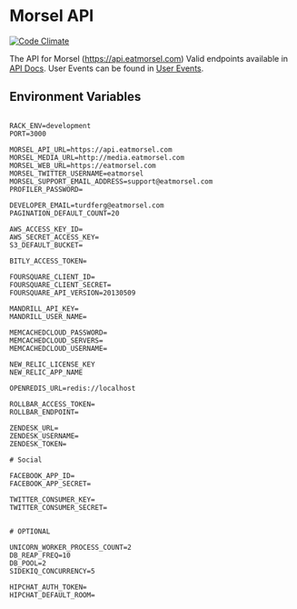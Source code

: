 Morsel API
==========


[![Code Climate](https://codeclimate.com/repos/52b35105f3ea0062e700353a/badges/ff8fda8c47176e04cee8/gpa.png)](https://codeclimate.com/repos/52b35105f3ea0062e700353a/feed)

The API for Morsel (https://api.eatmorsel.com)
Valid endpoints available in [API Docs](doc/API-Docs.md).
User Events can be found in [User Events](doc/User-Events.md).

## Environment Variables

```

RACK_ENV=development
PORT=3000

MORSEL_API_URL=https://api.eatmorsel.com
MORSEL_MEDIA_URL=http://media.eatmorsel.com
MORSEL_WEB_URL=https://eatmorsel.com
MORSEL_TWITTER_USERNAME=eatmorsel
MORSEL_SUPPORT_EMAIL_ADDRESS=support@eatmorsel.com
PROFILER_PASSWORD=

DEVELOPER_EMAIL=turdferg@eatmorsel.com
PAGINATION_DEFAULT_COUNT=20

AWS_ACCESS_KEY_ID=
AWS_SECRET_ACCESS_KEY=
S3_DEFAULT_BUCKET=

BITLY_ACCESS_TOKEN=

FOURSQUARE_CLIENT_ID=
FOURSQUARE_CLIENT_SECRET=
FOURSQUARE_API_VERSION=20130509

MANDRILL_API_KEY=
MANDRILL_USER_NAME=

MEMCACHEDCLOUD_PASSWORD=
MEMCACHEDCLOUD_SERVERS=
MEMCACHEDCLOUD_USERNAME=

NEW_RELIC_LICENSE_KEY
NEW_RELIC_APP_NAME

OPENREDIS_URL=redis://localhost

ROLLBAR_ACCESS_TOKEN=
ROLLBAR_ENDPOINT=

ZENDESK_URL=
ZENDESK_USERNAME=
ZENDESK_TOKEN=

# Social

FACEBOOK_APP_ID=
FACEBOOK_APP_SECRET=

TWITTER_CONSUMER_KEY=
TWITTER_CONSUMER_SECRET=


# OPTIONAL

UNICORN_WORKER_PROCESS_COUNT=2
DB_REAP_FREQ=10
DB_POOL=2
SIDEKIQ_CONCURRENCY=5

HIPCHAT_AUTH_TOKEN=
HIPCHAT_DEFAULT_ROOM=

```
